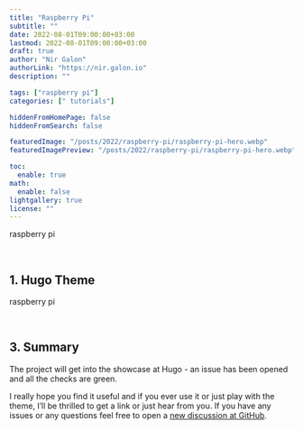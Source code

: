 ```yaml
---
title: "Raspberry Pi"
subtitle: ""
date: 2022-08-01T09:00:00+03:00
lastmod: 2022-08-01T09:00:00+03:00
draft: true
author: "Nir Galon"
authorLink: "https://nir.galon.io"
description: ""

tags: ["raspberry pi"]
categories: [" tutorials"]

hiddenFromHomePage: false
hiddenFromSearch: false

featuredImage: "/posts/2022/raspberry-pi/raspberry-pi-hero.webp"
featuredImagePreview: "/posts/2022/raspberry-pi/raspberry-pi-hero.webp"

toc:
  enable: true
math:
  enable: false
lightgallery: true
license: ""
---
```


raspberry pi

&nbsp;

## 1. Hugo Theme

raspberry pi

&nbsp;

## 3. Summary

The project will get into the showcase at Hugo - an issue has been opened and all the checks are green.

I really hope you find it useful and if you ever use it or just play with the theme, I’ll be thrilled to get a link or just hear from you. If you have any issues or any questions feel free to open a [new discussion at GitHub](https://github.com/nirgn975/devRes/discussions).
